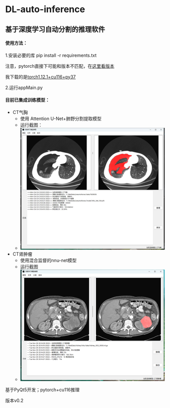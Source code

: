# DL-auto-inference
基于深度学习自动分割的推理软件
--

#### 使用方法：

1.安装必要的库 pip install -r requirements.txt

注意，pytorch直接下可能和版本不匹配，在[这里看版本](https://download.pytorch.org/whl/torch_stable.html)

我下载的是[torch1.12.1+cu116+py37](https://download.pytorch.org/whl/cu116/torch-1.12.1%2Bcu116-cp37-cp37m-win_amd64.whl
)

2.运行appMain.py

#### 目前已集成训练模型：
+ CT气胸 
    + 使用 Attention U-Net+肺野分割提取模型
    + 运行截图：
    + ![CT气胸推理](/resouces/pics/气胸推理.jpg)
+ CT肾肿瘤
    + 使用混合监督的nnu-net模型
    + 运行截图
    + ![CT肾肿瘤推理](/resouces/pics/肾肿瘤.png)
   

基于PyQt5开发；pytorch+cu116推理

版本v0.2